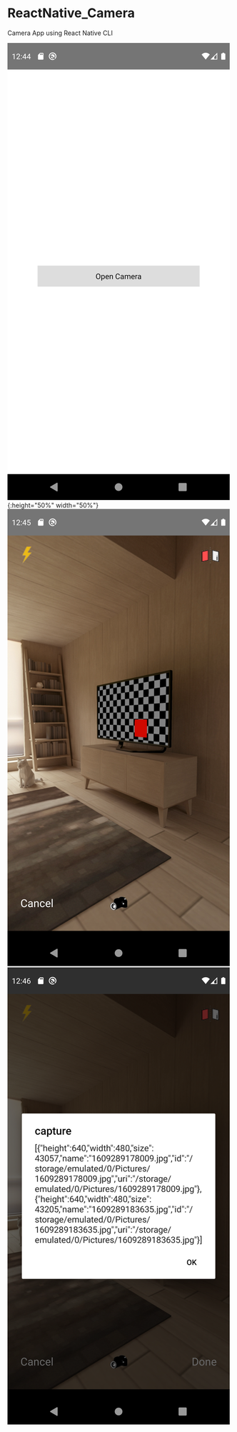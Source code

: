 # ReactNative_Camera
Camera App using React Native CLI


![Alt text](screenshots/1.png?raw=true "login"){:height="50%" width="50%"}
![Alt text](screenshots/2.png?raw=true "login")
![Alt text](screenshots/3.png?raw=true "login")
